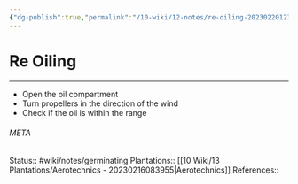 ```yaml
---
{"dg-publish":true,"permalink":"/10-wiki/12-notes/re-oiling-20230220123841/","tags":["wiki/courses/ppl"]}
---
```


# Re Oiling
---
- Open the oil compartment
- Turn propellers in the direction of the wind
- Check if the oil is within the range



###### META
Status:: #wiki/notes/germinating 
Plantations:: [[10 Wiki/13 Plantations/Aerotechnics - 20230216083955\|Aerotechnics]]
References:: 
